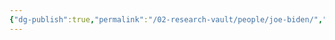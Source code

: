 ```yaml
---
{"dg-publish":true,"permalink":"/02-research-vault/people/joe-biden/","created":"2025-08-21T16:28:40.814-04:00","updated":"2025-08-21T16:43:29.922-04:00"}
---
```


